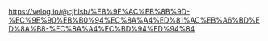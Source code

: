 https://velog.io/@cjhlsb/%EB%9F%AC%EB%8B%9D-%EC%9E%90%EB%B0%94%EC%8A%A4%ED%81%AC%EB%A6%BD%ED%8A%B8-%EC%8A%A4%EC%BD%94%ED%94%84